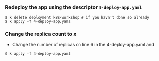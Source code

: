 ### Redeploy the app using the descriptor `4-deploy-app.yaml`
```
$ k delete deployment k8s-workshop # if you havn't done so already
$ k apply -f 4-deploy-app.yaml
```

### Change the replica count to x
- Change the number of replicas on line 6 in the 4-deploy-app.yaml and
```
$ k apply -f 4-deploy-app.yaml
```

